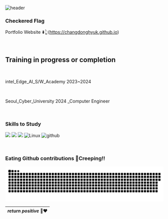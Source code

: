 ![header](https://capsule-render.vercel.app/api?type=waving&color=gradient&customColorList=1&height=300&text=DEEPJD's%20GITHUB_BOX&fontSize=80&animation=twinkling&fontAlign=50&fontAlignY=40)

### Checkered Flag

 Portfolio Website ⬇️👆(https://changdonghyuk.github.io) 

<br>

## Training in progress or completion

<br>

intel_Edge_AI_S/W_Academy 2023~2024

<br>

Seoul_Cyber_University 2024
_Computer Engineer

<br>

### Skills to Study

<img src="https://img.shields.io/badge/C -gold?style=flat&logo=C&logoColor=black"/>  <img src="https://img.shields.io/badge/Python-yellow?style=flat&logo=python&logoColor=3776AB"/> 
<img src="https://img.shields.io/badge/MySql-lightblue?style=flat&logo=mysql&logoColor=black"/> ![Linux](https://img.shields.io/badge/Linux-FCC624?style=flat&logo=linux&logoColor=black) ![github](https://img.shields.io/badge/github-181717?style=flat&logo=github&logoColor=white)

<br>


### Eating Github contributions 🐍Creeping!!
<img src="https://github.com/changdonghyuk/changdonghyuk/blob/output/github-snake-dark.svg">
<br>

|*return positive* 👨‍❤️ |
|:--:|
